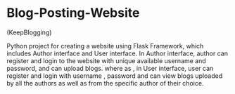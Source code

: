 # Blog-Posting-Website
(KeepBlogging)

Python project for creating a website using Flask Framework, which includes Author interface and User interface.
In Author interface, author can register and login to the website with unique available username and password, and can upload blogs.
where as , in User interface, user can register and login with username , password and can view blogs uploaded by all the authors as well as from the specific author of their choice.

